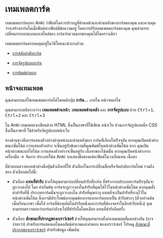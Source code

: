 # เทมเพลตการ์ด

เทมเพลตการ์ดบอก Anki ว่าฟิลด์ใดควรปรากฏที่ด้านหน้าและด้านหลังของการ์ดของคุณ
และควบคุมว่าจะสร้างการ์ดใดเมื่อฟิลด์บางฟิลด์มีข้อความอยู่
โดยการปรับเทมเพลตการ์ดของคุณ คุณสามารถเปลี่ยนการออกแบบและสไตล์ของ
การ์ดจำนวนมากของคุณได้ในคราวเดียว

เทมเพลตการ์ดครอบคลุมอยู่ในวิดีโอแนะนำบางส่วน:

- [การสลับลำดับการ์ด](http://www.youtube.com/watch?v=DnbKwHEQ1mA&yt:cc=on)

- [การจัดรูปแบบการ์ด](http://www.youtube.com/watch?v=F1j1Zx0mXME&yt:cc=on)

- [การพิมพ์คำตอบ](http://www.youtube.com/watch?v=5tYObQ3ocrw&yt:cc=on)

## หน้าจอเทมเพลต

คุณสามารถแก้ไขเทมเพลตการ์ดได้โดยคลิกปุ่ม **การ์ด...** ภายใน
หน้าจอแก้ไข


คุณสามารถสลับระหว่าง **เทมเพลตด้านหน้า**, **เทมเพลตด้านหลัง** และ **การจัดรูปแบบ** ด้วย <kbd>Ctrl</kbd>+<kbd>1</kbd>, <kbd>Ctrl</kbd>+<kbd>2</kbd> และ <kbd>Ctrl</kbd>+<kbd>3</kbd>

ใน Anki เทมเพลตจะเขียนด้วย HTML ซึ่งเป็นภาษาที่ใช้เขียน
หน้าเว็บ ส่วนการจัดรูปแบบคือ CSS ซึ่งเป็นภาษาที่
ใช้สำหรับจัดรูปแบบหน้าเว็บ

ทางด้านขวาคือการแสดงตัวอย่างด้านหน้าและด้านหลังของ
การ์ดที่เลือกในปัจจุบัน หากคุณเปิดหน้าต่างขณะเพิ่มโน้ต การแสดงตัวอย่าง
จะขึ้นอยู่กับข้อความที่คุณพิมพ์ในหน้าต่างเพิ่มโน้ต หาก
คุณเปิดหน้าต่างขณะแก้ไขโน้ต การแสดงตัวอย่างจะขึ้นอยู่กับ
เนื้อหาของโน้ตนั้น หากคุณเปิดหน้าต่างจาก เครื่องมือ → จัดการ
ประเภทโน้ต Anki จะแสดงชื่อของแต่ละฟิลด์ในวงเล็บแทน
เนื้อหา

ที่ด้านบนขวาของหน้าต่างคือปุ่มตัวเลือกที่ให้
ตัวเลือกในการเปลี่ยนชื่อหรือจัดลำดับการ์ดใหม่ รวมถึงสอง
ตัวเลือกต่อไปนี้:

- ตัวเลือก **แทนที่สำรับ** ช่วยให้คุณสามารถเปลี่ยนสำรับที่การ์ด
  ที่สร้างจากประเภทการ์ดปัจจุบันจะถูกวางลงไป โดย
  ค่าเริ่มต้น การ์ดจะถูกวางลงในสำรับที่คุณให้ไว้ในหน้าต่างเพิ่มโน้ต
  หากคุณตั้งค่าสำรับที่นี่ ประเภทการ์ดนั้นจะถูกวางลงใน
  สำรับที่คุณระบุ แทนที่จะเป็นสำรับที่ระบุไว้ในหน้าต่างเพิ่มโน้ต
  ซึ่งอาจมีประโยชน์หากคุณต้องการแยกการ์ดออกเป็น
  สำรับต่างๆ (ตัวอย่างเช่น เมื่อเรียนภาษา เพื่อใส่
  การ์ดที่ต้องผลิตในสำรับหนึ่งและการ์ดที่ต้องจดจำในอีกสำรับหนึ่ง) คุณ
  สามารถตรวจสอบว่าการ์ดกำลังจะไปที่สำรับใดโดยเลือก
  แทนที่สำรับอีกครั้ง

- ตัวเลือก **ลักษณะที่ปรากฏของเบราว์เซอร์** ช่วยให้คุณสามารถตั้งค่าเทมเพลตที่แตกต่างกัน (อาจ
  ง่ายกว่า) สำหรับการแสดงผลในคอลัมน์คำถามและคำตอบ
  ของเบราว์เซอร์ โปรดดู [ลักษณะที่ปรากฏของเบราว์เซอร์](styling.md#browser-appearance) สำหรับข้อมูล
  เพิ่มเติม
